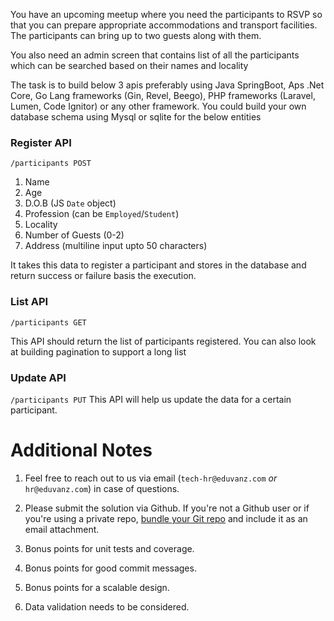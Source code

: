 You have an upcoming meetup where you need the participants to RSVP so that you can prepare appropriate accommodations and transport facilities. The participants can bring up to two guests along with them.

You also need an admin screen that contains list of all the participants which can be searched based on their names and locality

The task is to build below 3 apis preferably using Java SpringBoot, Aps .Net Core, Go Lang frameworks (Gin, Revel, Beego), PHP frameworks (Laravel, Lumen, Code Ignitor) or any other framework. You could build your own database schema using Mysql or sqlite for the below entities



### Register API

```/participants POST``` 

1. Name
2. Age
3. D.O.B (JS `Date` object)
4. Profession (can be `Employed`/`Student`)
5. Locality
6. Number of Guests (0-2)
7. Address (multiline input upto 50 characters)

It takes this data to register a participant and stores in the database and return success or failure basis the execution.



###  List API

```/participants GET```

This API should return the list of participants registered. You can also look at building pagination to support a long list


###  Update API

```/participants PUT```
This API will help us update the data for a certain participant.


# Additional Notes

1. Feel free to reach out to us via email (`tech-hr@eduvanz.com` *or* `hr@eduvanz.com`) in case of questions.

2. Please submit the solution via Github. If you're not a Github user or if you're using a private repo, [bundle your Git repo](https://git-scm.com/book/en/v2/Git-Tools-Bundling) and include it as an email attachment.

3. Bonus points for unit tests and coverage.

4. Bonus points for good commit messages.

5. Bonus points for a scalable design.

6. Data validation needs to be considered.


   

   
